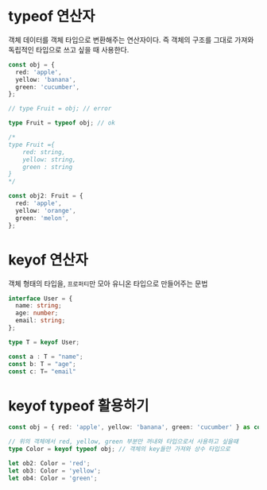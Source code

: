 # typeof 연산자

객체 데이터를 객체 타입으로 변환해주는 연산자이다. 즉 객체의 구조를 그대로 가져와 독립적인 타입으로 쓰고 싶을 때 사용한다.

```ts
const obj = {
  red: 'apple',
  yellow: 'banana',
  green: 'cucumber',
};

// type Fruit = obj; // error

type Fruit = typeof obj; // ok

/*
type Fruit ={
    red: string,
    yellow: string,
    green : string
}
*/

const obj2: Fruit = {
  red: 'apple',
  yellow: 'orange',
  green: 'melon',
};
```

# keyof 연산자

객체 형태의 타입을, `프로퍼티`만 모아 유니온 타입으로 만들어주는 문법

```ts
interface User = {
  name: string;
  age: number;
  email: string;
};

type T = keyof User;

const a : T = "name";
const b: T = "age";
const c: T= "email"

```

# keyof typeof 활용하기

```ts
const obj = { red: 'apple', yellow: 'banana', green: 'cucumber' } as const; // 상수 타입을 구성하기 위해서는 타입 단언을 해준다.

// 위의 객체에서 red, yellow, green 부분만 꺼내와 타입으로서 사용하고 싶을떄
type Color = keyof typeof obj; // 객체의 key들만 가져와 상수 타입으로

let ob2: Color = 'red';
let ob3: Color = 'yellow';
let ob4: Color = 'green';
```

